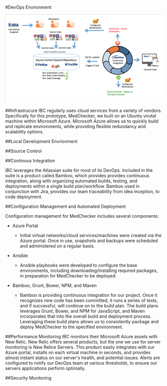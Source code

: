 #DevOps Environment

![DevOps Environment](https://github.com/IBCDBS/medchecker/blob/master/devops/medchecker_devops_overview.png)

##Infrastrucure
IBC regularly uses cloud services from a variety of vendors. Specifically for this prototype, MedChecker, we built on an Ubuntu virutal machine within Microsoft Azure. Microsoft Azure allows us to quickly build and replicate environments, while providing flexible redundancy and scalability options. 

##Local Development Envrionment

##Source Control



##Continous Integration

IBC leverages the Atlassian suite for most of its DevOps. Included in the suite is a product called Bamboo, which provides provides continuous integration, along with organizing automated builds, testing, and deployments within a single build plan/workflow. Bamboo used in conjunction with Jira, provides our team traceability from idea inception, to code deployment. 

##Configuration Management and Automated Deployment

Configuration management for MedChecker includes several components:

- Azure Portal

  - Initial virtual networks/cloud services/machines were created via the Azure portal. Once in use, snapshots and backups were scheduled and administered on a regular basis.

- Ansible
  - Ansible playbooks were developed to configure the base environments, including downloading/installing required packages, in preparation for MedChecker to be deployed.

- Bamboo, Grunt, Bower, NPM, and Maven
  - Bamboo is providing continuous integration for our project. Once it recognizes new code has been committed, it runs a series of tests, and if successful, will continue on to the build plan. The build plans leverages Grunt, Bower, and NPM for JavaScript, and Maven incorporates that into the overall build and deployment process. Leveraging these build plans allows us to consistently package and deploy MedChecker to the specified environment. 

##Performance Monitoring
IBC monitors their Microsoft Azure assets with New Relic. New Relic offers several products, but the one we use for server monitoring is New Relice Servers. This product easily integrates with our Azure portal, installs on each virtual machine in seconds, and provides almost instant status on our server's health, and potential issues. Alerts are configured to notify our DevOps team at various thresholds, to ensure our servers applications perform optimally. 

##Security Monitoring

